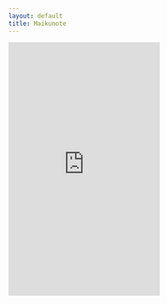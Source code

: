 ```yaml
---
layout: default
title: Maikunote
---
```


<iframe id="MaikuBlogWidget" src="http://note.sdo.com/u/1643074574/blogwidget?&height=500&width=300&catId=xXRge~jz3XX0LX01E0006D" style="width:300px;height:500px;overflow:hidden;" frameborder="0"></iframe>
